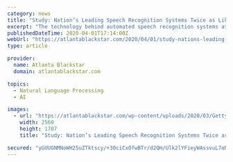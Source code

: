 ```yaml
---
category: news
title: "Study: Nation’s Leading Speech Recognition Systems Twice as Likely to Misinterpret Black Speech"
excerpt: "The technology behind automated speech recognition systems at some of the nation’s top tech firms are twice as likely to misinterpret words spoken by African-Americans compared to those spoken by whites, according to a new study out of Stanford University. Stanford University researchers found that speech recognition systems used by the top ..."
publishedDateTime: 2020-04-01T17:14:00Z
webUrl: "https://atlantablackstar.com/2020/04/01/study-nations-leading-speech-recognition-systems-twice-as-likely-to-misinterpret-black-speech/"
type: article

provider:
  name: Atlanta Blackstar
  domain: atlantablackstar.com

topics:
  - Natural Language Processing
  - AI

images:
  - url: "https://atlantablackstar.com/wp-content/uploads/2020/03/GettyImages-1189583572-scaled.jpg"
    width: 2560
    height: 1707
    title: "Study: Nation’s Leading Speech Recognition Systems Twice as Likely to Misinterpret Black Speech"

secured: "yGUUGNMNoWH25uZTktscy/+30ciCxOfwBTr/d2QH/Ulk2lYFieyWAssvuL7oN8JNtSzfjTs3bxE607NfIYO6EKHR0M7DZi8usCaHTK+DhSSFiPD8ZUSqjFLaxVMr4Ciy/m1ykQUCLKO3+kxoTKJK9v2fh6swDF1JWJ/qq9dkktgsEy9WrBomucjSAjyUcCxe6BvCYwUuVGH7oieonqryXPvsH+nUAKmobNIT5P4sAkmeEenG4dxyHwccfec0KZQfooSw5EPiTS4amk7Byz3apHTi5luGkWXHsBJvMf3KGwNBCEJvt41QcPjSAz9+IUBN;wdCzO7+3Nv7Ke+Fh3txbwQ=="
---
```



